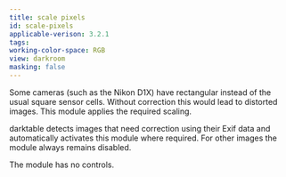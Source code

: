 ```yaml
---
title: scale pixels
id: scale-pixels
applicable-verison: 3.2.1
tags: 
working-color-space: RGB 
view: darkroom
masking: false
---
```


Some cameras (such as the Nikon D1X) have rectangular instead of the usual square sensor cells. Without correction this would lead to distorted images. This module applies the required scaling.

darktable detects images that need correction using their Exif data and automatically activates this module where required. For other images the module always remains disabled. 

The module has no controls.
